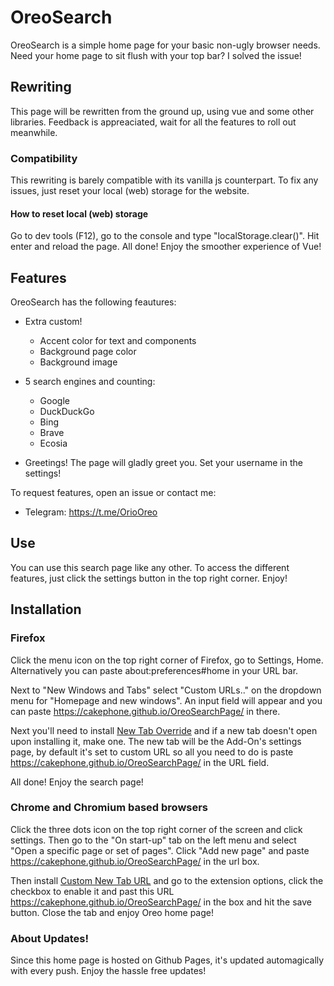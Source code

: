 # OreoSearch
OreoSearch is a simple home page for your basic non-ugly browser needs. Need your home page to sit flush with your top bar? I solved the issue!

## Rewriting
This page will be rewritten from the ground up, using vue and some other libraries. Feedback is appreaciated, wait for all the features to roll out meanwhile.

### Compatibility
This rewriting is barely compatible with its vanilla js counterpart. To fix any issues, just reset your local (web) storage for the website.

#### How to reset local (web) storage
Go to dev tools (F12), go to the console and type "localStorage.clear()". Hit enter and reload the page. All done! Enjoy the smoother experience of Vue!

## Features
OreoSearch has the following feautures:

+ Extra custom!
  - Accent color for text and components
  - Background page color
  - Background image

+ 5 search engines and counting:
  - Google
  - DuckDuckGo
  - Bing
  - Brave
  - Ecosia

+ Greetings! The page will gladly greet you. Set your username in the settings!

To request features, open an issue or contact me:
+ Telegram: https://t.me/OrioOreo

## Use
You can use this search page like any other. To access the different features, just click the settings button in the top right corner. Enjoy!

## Installation
### Firefox
Click the menu icon on the top right corner of Firefox, go to Settings, Home. Alternatively you can paste about:preferences#home in your URL bar.

Next to "New Windows and Tabs" select "Custom URLs.." on the dropdown menu for "Homepage and new windows". An input field will appear and you can paste https://cakephone.github.io/OreoSearchPage/ in there.

Next you'll need to install [New Tab Override](https://addons.mozilla.org/en-US/firefox/addon/new-tab-override) and if a new tab doesn't open upon installing it, make one. The new tab will be the Add-On's settings page, by default it's set to custom URL so all you need to do is paste https://cakephone.github.io/OreoSearchPage/ in the URL field.

All done! Enjoy the search page!

### Chrome and Chromium based browsers
Click the three dots icon on the top right corner of the screen and click settings. Then go to the "On start-up" tab on the left menu and select "Open a specific page or set of pages". Click "Add new page" and paste https://cakephone.github.io/OreoSearchPage/ in the url box.

Then install [Custom New Tab URL](https://chrome.google.com/webstore/detail/custom-new-tab-url/mmjbdbjnoablegbkcklggeknkfcjkjia/related?hl=en) and go to the extension options, click the checkbox to enable it and past this URL https://cakephone.github.io/OreoSearchPage/ in the box and hit the save button. Close the tab and enjoy Oreo home page!

### About Updates!
Since this home page is hosted on Github Pages, it's updated automagically with every push. Enjoy the hassle free updates!